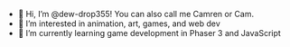 - 👋 Hi, I’m @dew-drop355! You can also call me Camren or Cam.
- 👀 I’m interested in animation, art, games, and web dev
- 🌱 I’m currently learning game development in Phaser 3 and JavaScript

<!---
dew-drop355/dew-drop355 is a ✨ special ✨ repository because its `README.md` (this file) appears on your GitHub profile.
You can click the Preview link to take a look at your changes.
--->
